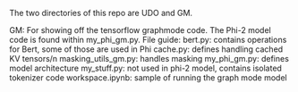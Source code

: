 The two directories of this repo are UDO and GM.

GM: For showing off the tensorflow graphmode code. The Phi-2 model code is found within my_phi_gm.py. 
File guide:
  bert.py: contains operations for Bert, some of those are used in Phi
  cache.py: defines handling cached KV tensors/n
  masking_utils_gm.py: handles masking
  my_phi_gm.py: defines model architecture
  my_stuff.py: not used in phi-2 model, contains isolated tokenizer code
  workspace.ipynb: sample of running the graph mode model
